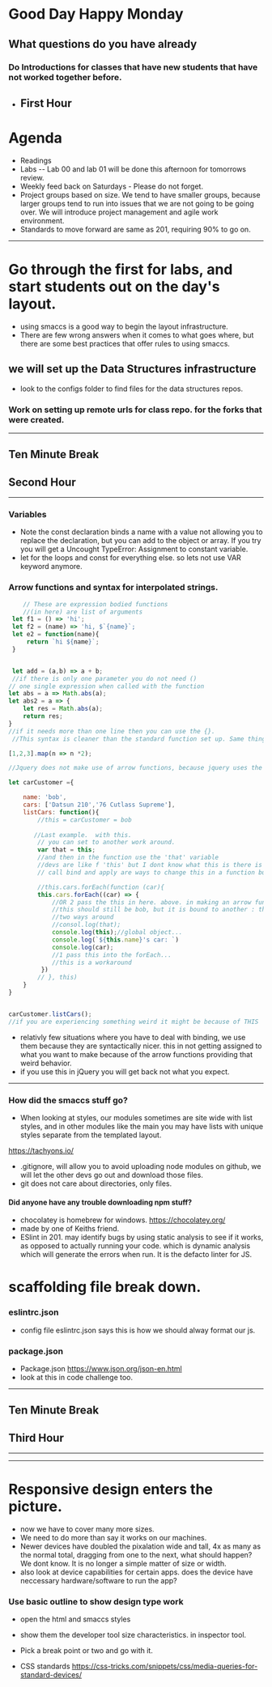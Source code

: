 # Good Day Happy Monday
**What questions do you have already**
--- 
### Do Introductions for classes that have new students that have not worked together before.

- ## First Hour

# Agenda
- Readings
- Labs  -- Lab 00 and lab 01 will be done this afternoon for tomorrows review. 
- Weekly feed back on Saturdays - Please do not forget. 
- Project groups based on size. We tend to have smaller groups, because larger groups tend to run into issues that we are not going to be going over. We will introduce project management and agile work environment. 
- Standards to move forward are same as 201, requiring 90% to go on. 
---
# Go through the first for labs, and start students out on the day's layout. 
- using smaccs is a good way to begin the layout infrastructure. 
- There are few wrong answers when it comes to what goes where, but there are some best practices that offer rules to using smaccs. 
## we will set up the Data Structures infrastructure
- look to the configs folder to find files for the data structures repos. 

### Work on setting up remote urls for class repo. for the forks that were created. 

---
## Ten Minute Break
## Second Hour
---
### Variables 
- Note the const declaration binds a name with a value not allowing you to replace the declaration, but you can add to the object or array. 
If you try you will get a Uncought TypeError: Assignment to constant variable.
- let for the loops and const for everything else. 
so lets not use VAR keyword anymore. 



### Arrow functions and syntax for interpolated strings. 
```js
    // These are expression bodied functions 
    //(in here) are list of arguments  
 let f1 = () => 'hi';
 let f2 = (name) => 'hi, $`{name}`;
 let e2 = function(name){
     return `hi ${name}`;
 } 


 let add = (a,b) => a + b;
 //if there is only one parameter you do not need ()
// one single expression when called with the function
let abs = a => Math.abs(a);
let abs2 = a => {
    let res = Math.abs(a);
    return res;
}
//if it needs more than one line then you can use the {}.
 //This syntax is cleaner than the standard function set up. Same thing happening, sometimes folks forget to add return, so keep in mind that you may be missing a return in a normal function body, use the arrow function as a way to get practice. 

[1,2,3].map(n => n *2);

//Jquery does not make use of arrow functions, because jquery uses the contextual "this"

let carCustomer ={

    name: 'bob',
    cars: ['Datsun 210','76 Cutlass Supreme'],
    listCars: function(){
        //this = carCustomer = bob 
       
       //Last example.  with this. 
        // you can set to another work around.
        var that = this;
        //and then in the function use the 'that' variable
        //devs are like f 'this' but I dont know what this is there is a binding challenge.
        // call bind and apply are ways to change this in a function but arrow function will ignore those as well. 

        //this.cars.forEach(function (car){
        this.cars.forEach((car) => {
            //OR 2 pass the this in here. above. in making an arrow function. 
            //this should still be bob, but it is bound to another : the global object.
            //two ways around 
            //consol.log(that);
            console.log(this);//global object...
            console.log(`${this.name}'s car: `)
            console.log(car);
            //1 pass this into the forEach...
            //this is a workaround  
         })
        // }, this)
    }
}


carCustomer.listCars();
//if you are experiencing something weird it might be because of THIS

```
- relativly few situations where you have to deal with binding, we use them because they are syntactically nicer. this in not getting assigned to what you want to make because of the arrow functions providing that weird behavior. 
- if you use this in jQuery you will get back not what you expect. 
---

### How did the smaccs stuff go? 
 - When looking at styles, our modules sometimes are site wide with list styles, and in other modules like the main you may have lists with unique styles separate from the templated layout. 

https://tachyons.io/

- .gitignore, will allow you to avoid uploading node modules on github, we will let the other devs go out and download those files. 
- git does not care about directories, only files. 

#### Did anyone have any trouble downloading npm stuff? 
- chocolatey is homebrew for windows. 
https://chocolatey.org/
- made by one of Keiths friend.
- ESlint in 201. may identify bugs by using static analysis to see if it works, as opposed to actually running your code. which is dynamic analysis which will generate the errors when run. It is the defacto linter for JS. 
# scaffolding file break down. 
### eslintrc.json
- config file eslintrc.json says this is how we should alway format our js. 
### package.json
- Package.json   https://www.json.org/json-en.html
- look at this in code challenge too. 

---

## Ten Minute Break
## Third Hour
---

---
# Responsive design enters the picture. 
<!-- 800 x 600 or one other standard size box. so it was easy to desgin for the web.  -->
- now we have to cover many more sizes. 
- We need to do more than say it works on our machines. 
- Newer devices have doubled the pixalation wide and tall, 4x as many as the normal total, dragging from one to the next, what should happen? We dont know. It is no longer a simple matter of size or width. 
- also look at device capabilities for certain apps. does the device have neccessary hardware/software to run the app? 

### Use basic outline to show design type work 
- open the html and smaccs styles 
- show them the developer tool size characteristics. in inspector tool. 


- Pick a break point or two and go with it. 
- CSS standards https://css-tricks.com/snippets/css/media-queries-for-standard-devices/

